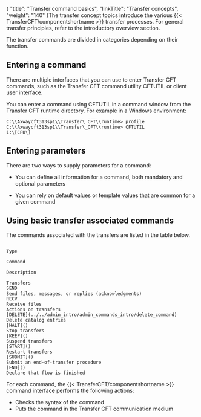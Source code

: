 {
    "title": "Transfer command basics",
    "linkTitle": "Transfer concepts",
    "weight": "140"
}The transfer concept topics introduce the various {{< TransferCFT/componentshortname  >}} transfer
processes. For general transfer principles, refer to the introductory
overview section.

The transfer commands are
divided in categories depending on their function.

## Entering a command

There are multiple interfaces that you can use to enter Transfer CFT commands, such as the Transfer CFT command utility CFTUTIL or client user interface.

You can enter a command using CFTUTIL in a command window from the Transfer CFT runtime directory. For example in a Windows environment:

```
C:\\Axwaycft313sp1\\Transfer\_CFT\\runtime> profile
C:\\Axwaycft313sp1\\Transfer\_CFT\\runtime> CFTUTIL  
1:\[CFU\]
```

## Entering parameters

There are two ways to supply parameters for a command:

-   You can define all information for a command, both mandatory and optional parameters

<!-- -->

-   You can rely on default values or template values that are common for a given command

<span id="Transfer_associated_commands"></span>

## Using basic transfer associated commands

The commands associated with the transfers are listed in the table below.

```

Type

Command

Description

Transfers 
SEND 
Send files, messages, or replies (acknowledgments)
RECV 
Receive files 
Actions on transfers 
[DELETE](../../admin_intro/admin_commands_intro/delete_command)
Delete catalog entries 
[HALT]()
Stop transfers 
[KEEP]()
Suspend transfers 
[START]()
Restart transfers 
[SUBMIT]()
Submit an end-of-transfer procedure
[END]()
Declare that flow is finished
```

For each command, the {{< TransferCFT/componentshortname  >}} command interface performs the following
actions:

-   Checks the syntax
    of the command
-   Puts the command
    in the Transfer CFT communication medium

